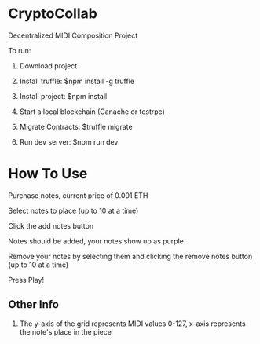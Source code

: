 # CryptoCollab
Decentralized MIDI Composition Project

To run:

 1. Download project

 2. Install truffle: $npm install -g truffle
 
 3. Install project: $npm install
 
 4. Start a local blockchain (Ganache or testrpc)
 
 5. Migrate Contracts: $truffle migrate
 
 6. Run dev server: $npm run dev

# How To Use

Purchase notes, current price of 0.001 ETH

Select notes to place (up to 10 at a time)

Click the add notes button

Notes should be added, your notes show up as purple

Remove your notes by selecting them and clicking the remove notes button (up to 10 at a time)

Press Play!

 
 ## Other Info
  1. The y-axis of the grid represents MIDI values 0-127, x-axis represents the note's place in the piece
